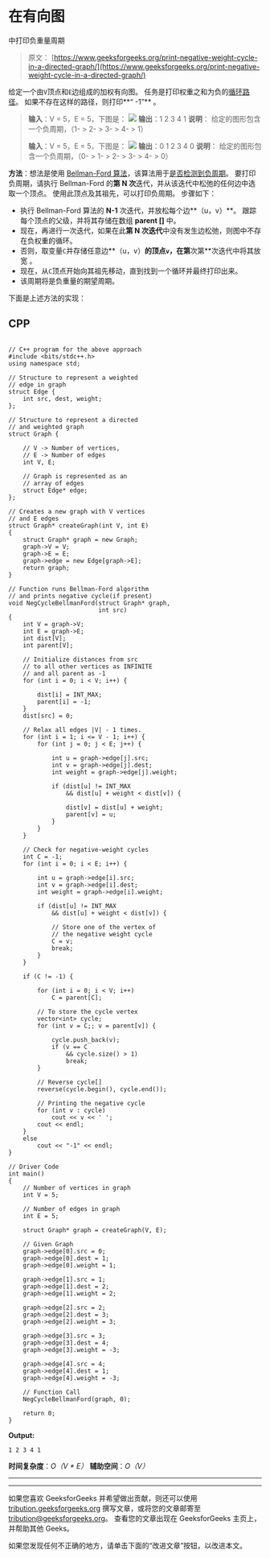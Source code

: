 # 在有向图

中打印负重量周期

> 原文： [https://www.geeksforgeeks.org/print-negative-weight-cycle-in-a-directed-graph/](https://www.geeksforgeeks.org/print-negative-weight-cycle-in-a-directed-graph/)

给定一个由`V`顶点和`E`边组成的加权有向图。 任务是打印权重之和为负的[循环路径](https://www.geeksforgeeks.org/detect-cycle-in-a-graph/)。 如果不存在这样的路径，则打印**“ -1”** 。

> **输入**：V = 5，E = 5，下图是：
> ![](img/b6a8be11d482e44be2545c89c47f5c22.png) 
> **输出**：1 2 3 4 1
> **说明**：
> 给定的图形包含一个负周期，（1- > 2- > 3- > 4- > 1）
> 
> **输入**：V = 5，E = 5，下图是：
> ![](img/8221d6bef2b8a82b895db9bbc3cf0a0e.png) 
> **输出**：0 1 2 3 4 0
> **说明**：
> 给定的图形包含一个负周期，（0- > 1- > 2- > 3- > 4- > 0）

**方法**：想法是使用 [Bellman-Ford 算法](https://www.geeksforgeeks.org/bellman-ford-algorithm-dp-23/)，该算法用于[是否检测到负周期](https://www.geeksforgeeks.org/detect-negative-cycle-graph-bellman-ford/)。 要打印负周期，请执行 Bellman-Ford 的**第 N 次**迭代，并从该迭代中松弛的任何边中选取一个顶点。 使用此顶点及其祖先，可以打印负周期。 步骤如下：

*   执行 Bellman-Ford 算法的 **N-1** 次迭代，并放松每个边**（u，v）**。 跟踪每个顶点的父级，并将其存储在数组 **parent []** 中。
*   现在，再进行一次迭代，如果在此**第 N 次迭代**中没有发生边松弛，则图中不存在负权重的循环。
*   否则，取变量`C`并存储任意边**（u，v）**的顶点`v`，在第**次第**次迭代中将其放宽 。
*   现在，从`C`顶点开始向其祖先移动，直到找到一个循环并最终打印出来。
*   该周期将是负重量的期望周期。

下面是上述方法的实现：

## CPP

```

// C++ program for the above approach 
#include <bits/stdc++.h> 
using namespace std; 

// Structure to represent a weighted 
// edge in graph 
struct Edge { 
    int src, dest, weight; 
}; 

// Structure to represent a directed 
// and weighted graph 
struct Graph { 

    // V -> Number of vertices, 
    // E -> Number of edges 
    int V, E; 

    // Graph is represented as an 
    // array of edges 
    struct Edge* edge; 
}; 

// Creates a new graph with V vertices 
// and E edges 
struct Graph* createGraph(int V, int E) 
{ 
    struct Graph* graph = new Graph; 
    graph->V = V; 
    graph->E = E; 
    graph->edge = new Edge[graph->E]; 
    return graph; 
} 

// Function runs Bellman-Ford algorithm 
// and prints negative cycle(if present) 
void NegCycleBellmanFord(struct Graph* graph, 
                         int src) 
{ 
    int V = graph->V; 
    int E = graph->E; 
    int dist[V]; 
    int parent[V]; 

    // Initialize distances from src 
    // to all other vertices as INFINITE 
    // and all parent as -1 
    for (int i = 0; i < V; i++) { 

        dist[i] = INT_MAX; 
        parent[i] = -1; 
    } 
    dist[src] = 0; 

    // Relax all edges |V| - 1 times. 
    for (int i = 1; i <= V - 1; i++) { 
        for (int j = 0; j < E; j++) { 

            int u = graph->edge[j].src; 
            int v = graph->edge[j].dest; 
            int weight = graph->edge[j].weight; 

            if (dist[u] != INT_MAX 
                && dist[u] + weight < dist[v]) { 

                dist[v] = dist[u] + weight; 
                parent[v] = u; 
            } 
        } 
    } 

    // Check for negative-weight cycles 
    int C = -1; 
    for (int i = 0; i < E; i++) { 

        int u = graph->edge[i].src; 
        int v = graph->edge[i].dest; 
        int weight = graph->edge[i].weight; 

        if (dist[u] != INT_MAX 
            && dist[u] + weight < dist[v]) { 

            // Store one of the vertex of 
            // the negative weight cycle 
            C = v; 
            break; 
        } 
    } 

    if (C != -1) { 

        for (int i = 0; i < V; i++) 
            C = parent[C]; 

        // To store the cycle vertex 
        vector<int> cycle; 
        for (int v = C;; v = parent[v]) { 

            cycle.push_back(v); 
            if (v == C 
                && cycle.size() > 1) 
                break; 
        } 

        // Reverse cycle[] 
        reverse(cycle.begin(), cycle.end()); 

        // Printing the negative cycle 
        for (int v : cycle) 
            cout << v << ' '; 
        cout << endl; 
    } 
    else
        cout << "-1" << endl; 
} 

// Driver Code 
int main() 
{ 
    // Number of vertices in graph 
    int V = 5; 

    // Number of edges in graph 
    int E = 5; 

    struct Graph* graph = createGraph(V, E); 

    // Given Graph 
    graph->edge[0].src = 0; 
    graph->edge[0].dest = 1; 
    graph->edge[0].weight = 1; 

    graph->edge[1].src = 1; 
    graph->edge[1].dest = 2; 
    graph->edge[1].weight = 2; 

    graph->edge[2].src = 2; 
    graph->edge[2].dest = 3; 
    graph->edge[2].weight = 3; 

    graph->edge[3].src = 3; 
    graph->edge[3].dest = 4; 
    graph->edge[3].weight = -3; 

    graph->edge[4].src = 4; 
    graph->edge[4].dest = 1; 
    graph->edge[4].weight = -3; 

    // Function Call 
    NegCycleBellmanFord(graph, 0); 

    return 0; 
} 

```

**Output:**

```
1 2 3 4 1

```

**时间复杂度**：*O（V * E）*
**辅助空间**：*O（V）*



* * *

* * *

如果您喜欢 GeeksforGeeks 并希望做出贡献，则还可以使用 [tribution.geeksforgeeks.org](https://contribute.geeksforgeeks.org/) 撰写文章，或将您的文章邮寄至 tribution@geeksforgeeks.org。 查看您的文章出现在 GeeksforGeeks 主页上，并帮助其他 Geeks。

如果您发现任何不正确的地方，请单击下面的“改进文章”按钮，以改进本文。